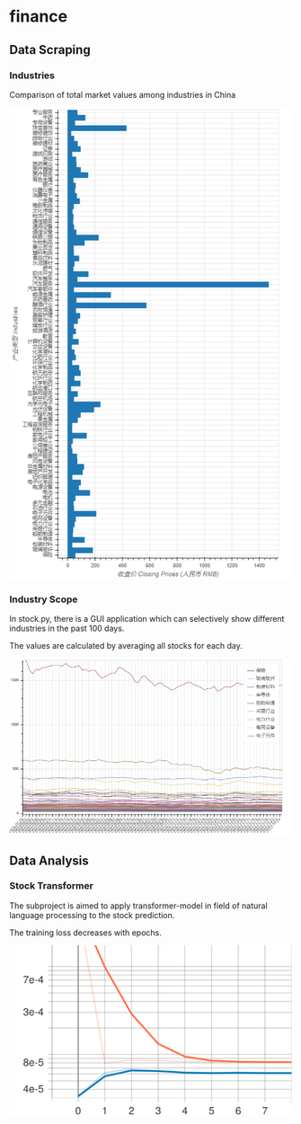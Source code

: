 # finance
## Data Scraping

### Industries

Comparison of total market values among industries in China

![picture](resources\mean_value_industries_times_bokeh.png)

<!---The comprehensive industry has the highest averaged value.--->

<!---![picture](resources/mean_value_industries_times.png) --->

### Industry Scope

In stock.py, there is a GUI application which can selectively show different industries in the past 100 days.

The values are calculated by averaging all stocks for each day.

![image-20201101220551296](resources/industry_scope_bokeh.png)

## Data Analysis

### Stock Transformer

The subproject is aimed to apply transformer-model in field of natural language processing to the stock prediction.



The training loss decreases with epochs.

![loss diagram](resources/loss.svg)